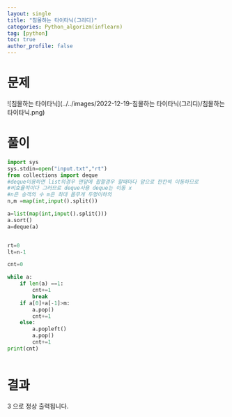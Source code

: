```yaml
---
layout: single
title: "침몰하는 타이타닉(그리디)"
categories: Python_algorizm(inflearn)
tag: [python]
toc: true
author_profile: false
---
```


# 문제

![침몰하는 타이타닉](../../images/2022-12-19-침몰하는 타이타닉(그리디)/침몰하는 타이타닉.png)

# 풀이

```py
import sys
sys.stdin=open("input.txt","rt")
from collections import deque
#deque이용하면 list의경우 맨앞에 팝할경우 할때마다 앞으로 한칸씩 이동하므로
#비효율적이다 그러므로 deque사용 deque는 이동 x
#n은 승객의 수 m은 최대 몸무게 두명이하의
n,m =map(int,input().split())

a=list(map(int,input().split()))
a.sort()
a=deque(a)


rt=0
lt=n-1

cnt=0

while a:
    if len(a) ==1:
        cnt+=1
        break
    if a[0]+a[-1]>m:
        a.pop()
        cnt+=1
    else:
        a.popleft()
        a.pop()
        cnt+=1
print(cnt)
    

```

# 결과

3 으로 정상 출력됩니다.
